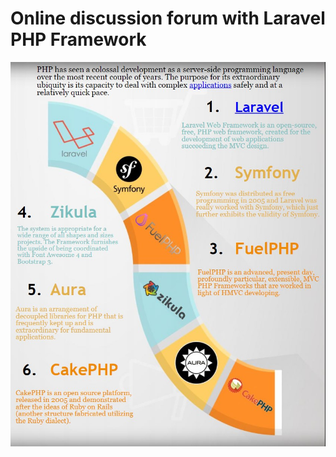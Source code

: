 # Online discussion forum with Laravel PHP Framework

![PHP FRAMEWORKS BENCHMARKING](https://raw.githubusercontent.com/oussamafilani/Posts-App-Laravel-8/main/Conception%20UML/benchm.jpg)
